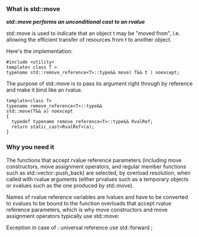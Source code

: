 ### What is std::move
**_*std::move performs an unconditional cast to an rvalue*_**

std::move is used to indicate that an object t may be "moved from", i.e. allowing the efficient transfer of
resources from t to another object.

Here's the implementation:
```
#include <utility>
template< class T >
typename std::remove_reference<T>::type&& move( T&& t ) noexcept;
```

The purpose of std::move is to pass its argument right through by reference and make it bind like an rvalue.

```
template<class T>
typename remove_reference<T>::type&&
std::move(T&& a) noexcept
{
  typedef typename remove_reference<T>::type&& RvalRef;
  return static_cast<RvalRef>(a);
}
```

### Why you need it
The functions that accept rvalue reference parameters (including move constructors, move assignment operators, and
regular member functions such as std::vector::push_back) are selected, by overload resolution, when called with
rvalue arguments (either prvalues such as a temporary objects or xvalues such as the one produced by std::move).

Names of rvalue reference variables are lvalues and have to be converted to xvalues to be bound to the function
overloads that accept rvalue reference parameters, which is why move constructors and move assignment operators
typically use std::move:

Exception in case of : universal reference use std::forward ;